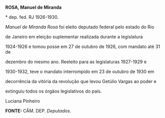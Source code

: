 **ROSA, Manuel de Miranda**



\* dep. fed. RJ 1926-1930.



*Manuel de Miranda Rosa* foi eleito deputado federal pelo estado do Rio

de Janeiro em eleição suplementar realizada durante a legislatura

1924-1926 e tomou posse em 27 de outubro de 1926, com mandato até 31 de

dezembro do mesmo ano. Reeleito para as legislaturas 1927-1929 e

1930-1932, teve o mandato interrompido em 23 de outubro de 1930 em

decorrência da vitória da revolução que levou Getúlio Vargas ao poder e

extinguiu todos os órgãos legislativos do país.



Luciana Pinheiro



**FONTE:** CÂM. DEP. *Deputados*.

